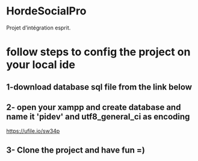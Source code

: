 # HordeSocialPro
Projet d’intégration esprit.

# follow steps to config the project on your local ide
## 1-download database sql file from the link below
## 2- open your xampp and create database and name it 'pidev' and utf8_general_ci as encoding
https://ufile.io/sw34p
## 3- Clone the project and have fun =)
